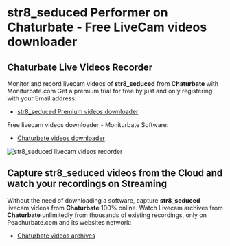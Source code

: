 # str8_seduced Performer on Chaturbate - Free LiveCam videos downloader

## Chaturbate Live Videos Recorder

Monitor and record livecam videos of **str8_seduced** from **Chaturbate** with Moniturbate.com
Get a premium trial for free by just and only registering with your Email address:
* [str8_seduced Premium videos downloader](https://moniturbate.com/request-demo-licence-key.html)

Free livecam videos downloader - Moniturbate Software:
* [Chaturbate videos downloader](https://moniturbate.com/moniturbate-download-software.html)

![str8_seduced livecam videos recorder](https://peachurnet.com/templates/moniturbate-software.png)


## Capture str8_seduced videos from the Cloud and watch your recordings on Streaming

Without the need of downloading a software, capture **str8_seduced** livecam videos from **Chaturbate** 100% online.
Watch Livecam archives from **Chaturbate** unlimitedly from thousands of existing recordings, only on Peachurbate.com and its websites network:
* [Chaturbate videos archives](https://peachurnet.com/)